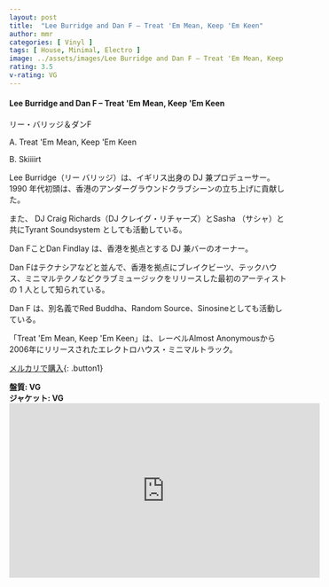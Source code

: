 ```yaml
---
layout: post
title:  "Lee Burridge and Dan F – Treat 'Em Mean, Keep 'Em Keen"
author: mmr
categories: [ Vinyl ]
tags: [ House, Minimal, Electro ]
image: ../assets/images/Lee Burridge and Dan F – Treat 'Em Mean, Keep 'Em Keen.jpg
rating: 3.5
v-rating: VG
---
```


#### Lee Burridge and Dan F – Treat 'Em Mean, Keep 'Em Keen

リー・バリッジ＆ダンF

A. Treat 'Em Mean, Keep 'Em Keen

B. Skiiiirt

Lee Burridge（リー バリッジ）は、イギリス出身の DJ 兼プロデューサー。1990 年代初頭は、香港のアンダーグラウンドクラブシーンの立ち上げに貢献した。 

また、 DJ Craig Richards（DJ クレイグ・リチャーズ）とSasha （サシャ）と共にTyrant Soundsystem としても活動している。

Dan FことDan Findlay は、香港を拠点とする DJ 兼バーのオーナー。

Dan Fはテクナシアなどと並んで、香港を拠点にブレイクビーツ、テックハウス、ミニマルテクノなどクラブミュージックをリリースした最初のアーティストの 1 人として知られている。 

Dan F は、別名義でRed Buddha、Random Source、Sinosineとしても活動している。

「Treat 'Em Mean, Keep 'Em Keen」は、レーベルAlmost Anonymousから2006年にリリースされたエレクトロハウス・ミニマルトラック。

[メルカリで購入](https://jp.mercari.com/item/m44311070291?afid=6142608987){: .button1}

<div class="mt-4 mb-4 d-flex align-items-center">
<strong class="mr-1">盤質: VG</strong>
</div>
<div class="mt-4 mb-4 d-flex align-items-center">
<strong class="mr-1">ジャケット: VG</strong>
</div>

<iframe width="560" height="315" src="https://www.youtube.com/embed/mbQ_xSiFWgM?si=-m-SyPJ7XcKTeQ14" title="YouTube video player" frameborder="0" allow="accelerometer; autoplay; clipboard-write; encrypted-media; gyroscope; picture-in-picture; web-share" referrerpolicy="strict-origin-when-cross-origin" allowfullscreen></iframe>